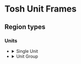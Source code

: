 # Tosh Unit Frames

## Region types

### Units
<ul>
<li><details>
<summary>Single Unit</summary>

`type="single_unit"`

| Field | Description |
|-|-|
| unit | UnitID the unit represents |

</details></li>

<li><details>
<summary>Unit Group</summary>
</details></li>
</ul>
